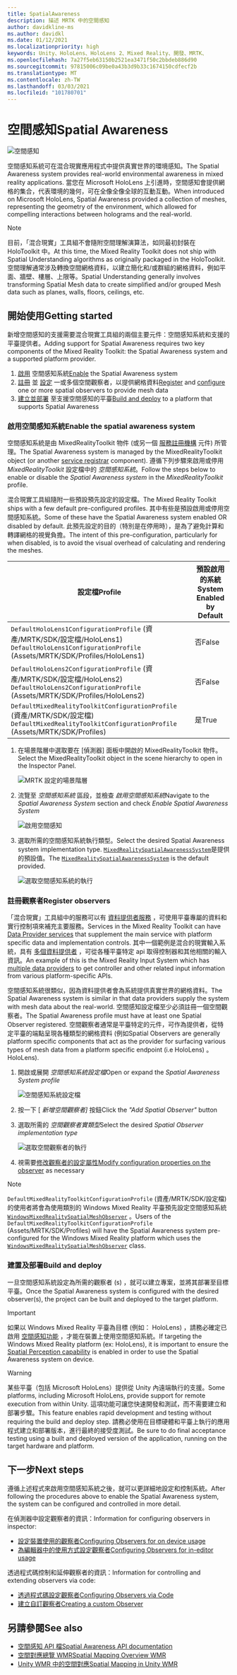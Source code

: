 ```yaml
---
title: SpatialAwareness
description: 描述 MRTK 中的空間感知
author: davidkline-ms
ms.author: davidkl
ms.date: 01/12/2021
ms.localizationpriority: high
keywords: Unity、HoloLens、HoloLens 2、Mixed Reality、開發、MRTK、
ms.openlocfilehash: 7a27f5eb63150b2521ea3471f50c2bbdeb886d90
ms.sourcegitcommit: 97815006c09be0a43b3d9b33c1674150cdfecf2b
ms.translationtype: MT
ms.contentlocale: zh-TW
ms.lasthandoff: 03/03/2021
ms.locfileid: "101780701"
---
```

# <a name="spatial-awareness"></a><span data-ttu-id="b1e4b-104">空間感知</span><span class="sxs-lookup"><span data-stu-id="b1e4b-104">Spatial Awareness</span></span>

![空間感知](../images/spatial-awareness/MRTK_SpatialAwareness_Main.png)

<span data-ttu-id="b1e4b-106">空間感知系統可在混合現實應用程式中提供真實世界的環境感知。</span><span class="sxs-lookup"><span data-stu-id="b1e4b-106">The Spatial Awareness system provides real-world environmental awareness in mixed reality applications.</span></span> <span data-ttu-id="b1e4b-107">當您在 Microsoft HoloLens 上引進時，空間感知會提供網格的集合，代表環境的幾何，可在全像全像全球的互動互動。</span><span class="sxs-lookup"><span data-stu-id="b1e4b-107">When introduced on Microsoft HoloLens, Spatial Awareness provided a collection of meshes, representing the geometry of the environment, which allowed for compelling interactions between holograms and the real-world.</span></span>

> [!NOTE]
> <span data-ttu-id="b1e4b-108">目前，「混合現實」工具組不會隨附空間理解演算法，如同最初封裝在 HoloToolkit 中。</span><span class="sxs-lookup"><span data-stu-id="b1e4b-108">At this time, the Mixed Reality Toolkit does not ship with Spatial Understanding algorithms as originally packaged in the HoloToolkit.</span></span> <span data-ttu-id="b1e4b-109">空間理解通常涉及轉換空間網格資料，以建立簡化和/或群組的網格資料，例如平面、牆壁、樓層、上限等。</span><span class="sxs-lookup"><span data-stu-id="b1e4b-109">Spatial Understanding generally involves transforming Spatial Mesh data to create simplified and/or grouped Mesh data such as planes, walls, floors, ceilings, etc.</span></span>

## <a name="getting-started"></a><span data-ttu-id="b1e4b-110">開始使用</span><span class="sxs-lookup"><span data-stu-id="b1e4b-110">Getting started</span></span>

<span data-ttu-id="b1e4b-111">新增空間感知的支援需要混合現實工具組的兩個主要元件：空間感知系統和支援的平臺提供者。</span><span class="sxs-lookup"><span data-stu-id="b1e4b-111">Adding support for Spatial Awareness requires two key components of the Mixed Reality Toolkit: the Spatial Awareness system and a supported platform provider.</span></span>

1. <span data-ttu-id="b1e4b-112">[啟用](#enable-the-spatial-awareness-system) 空間感知系統</span><span class="sxs-lookup"><span data-stu-id="b1e4b-112">[Enable](#enable-the-spatial-awareness-system) the Spatial Awareness system</span></span>
2. <span data-ttu-id="b1e4b-113">[註冊](#register-observers) 並 [設定](configuring-spatial-awareness-mesh-observer.md) 一或多個空間觀察者，以提供網格資料</span><span class="sxs-lookup"><span data-stu-id="b1e4b-113">[Register](#register-observers) and [configure](configuring-spatial-awareness-mesh-observer.md) one or more spatial observers to provide mesh data</span></span>
3. <span data-ttu-id="b1e4b-114">[建立並部署](#build-and-deploy) 至支援空間感知的平臺</span><span class="sxs-lookup"><span data-stu-id="b1e4b-114">[Build and deploy](#build-and-deploy) to a platform that supports Spatial Awareness</span></span>

### <a name="enable-the-spatial-awareness-system"></a><span data-ttu-id="b1e4b-115">啟用空間感知系統</span><span class="sxs-lookup"><span data-stu-id="b1e4b-115">Enable the spatial awareness system</span></span>

<span data-ttu-id="b1e4b-116">空間感知系統是由 MixedRealityToolkit 物件 (或另一個 [服務註冊機構](xref:Microsoft.MixedReality.Toolkit.IMixedRealityServiceRegistrar) 元件) 所管理。</span><span class="sxs-lookup"><span data-stu-id="b1e4b-116">The Spatial Awareness system is managed by the MixedRealityToolkit object (or another [service registrar](xref:Microsoft.MixedReality.Toolkit.IMixedRealityServiceRegistrar) component).</span></span> <span data-ttu-id="b1e4b-117">遵循下列步驟來啟用或停用 *MixedRealityToolkit* 設定檔中的 *空間感知系統*。</span><span class="sxs-lookup"><span data-stu-id="b1e4b-117">Follow the steps below to enable or disable the *Spatial Awareness system* in the *MixedRealityToolkit* profile.</span></span>

<span data-ttu-id="b1e4b-118">混合現實工具組隨附一些預設預先設定的設定檔。</span><span class="sxs-lookup"><span data-stu-id="b1e4b-118">The Mixed Reality Toolkit ships with a few default pre-configured profiles.</span></span> <span data-ttu-id="b1e4b-119">其中有些是預設啟用或停用空間感知系統。</span><span class="sxs-lookup"><span data-stu-id="b1e4b-119">Some of these have the Spatial Awareness system enabled OR disabled by default.</span></span> <span data-ttu-id="b1e4b-120">此預先設定的目的（特別是在停用時），是為了避免計算和轉譯網格的視覺負擔。</span><span class="sxs-lookup"><span data-stu-id="b1e4b-120">The intent of this pre-configuration, particularly for when disabled, is to avoid the visual overhead of calculating and rendering the meshes.</span></span>

| <span data-ttu-id="b1e4b-121">設定檔</span><span class="sxs-lookup"><span data-stu-id="b1e4b-121">Profile</span></span> | <span data-ttu-id="b1e4b-122">預設啟用的系統</span><span class="sxs-lookup"><span data-stu-id="b1e4b-122">System Enabled by Default</span></span> |
| --- | --- |
| <span data-ttu-id="b1e4b-123">`DefaultHoloLens1ConfigurationProfile` (資產/MRTK/SDK/設定檔/HoloLens1) </span><span class="sxs-lookup"><span data-stu-id="b1e4b-123">`DefaultHoloLens1ConfigurationProfile` (Assets/MRTK/SDK/Profiles/HoloLens1)</span></span> | <span data-ttu-id="b1e4b-124">否</span><span class="sxs-lookup"><span data-stu-id="b1e4b-124">False</span></span> |
| <span data-ttu-id="b1e4b-125">`DefaultHoloLens2ConfigurationProfile` (資產/MRTK/SDK/設定檔/HoloLens2) </span><span class="sxs-lookup"><span data-stu-id="b1e4b-125">`DefaultHoloLens2ConfigurationProfile` (Assets/MRTK/SDK/Profiles/HoloLens2)</span></span> | <span data-ttu-id="b1e4b-126">否</span><span class="sxs-lookup"><span data-stu-id="b1e4b-126">False</span></span> |
| <span data-ttu-id="b1e4b-127">`DefaultMixedRealityToolkitConfigurationProfile` (資產/MRTK/SDK/設定檔) </span><span class="sxs-lookup"><span data-stu-id="b1e4b-127">`DefaultMixedRealityToolkitConfigurationProfile` (Assets/MRTK/SDK/Profiles)</span></span> | <span data-ttu-id="b1e4b-128">是</span><span class="sxs-lookup"><span data-stu-id="b1e4b-128">True</span></span> |

1. <span data-ttu-id="b1e4b-129">在場景階層中選取要在 [偵測器] 面板中開啟的 MixedRealityToolkit 物件。</span><span class="sxs-lookup"><span data-stu-id="b1e4b-129">Select the MixedRealityToolkit object in the scene hierarchy to open in the Inspector Panel.</span></span>

    ![MRTK 設定的場景階層](../images/MRTK_ConfiguredHierarchy.png)

1. <span data-ttu-id="b1e4b-131">流覽至 *空間感知系統* 區段，並檢查 *啟用空間感知系統*</span><span class="sxs-lookup"><span data-stu-id="b1e4b-131">Navigate to the *Spatial Awareness System* section and check *Enable Spatial Awareness System*</span></span>

    ![啟用空間感知](../images/spatial-awareness/MRTKConfig_SpatialAwareness.png)

1. <span data-ttu-id="b1e4b-133">選取所需的空間感知系統執行類型。</span><span class="sxs-lookup"><span data-stu-id="b1e4b-133">Select the desired Spatial Awareness system implementation type.</span></span> <span data-ttu-id="b1e4b-134">[`MixedRealitySpatialAwarenessSystem`](xref:Microsoft.MixedReality.Toolkit.SpatialAwareness.MixedRealitySpatialAwarenessSystem)是提供的預設值。</span><span class="sxs-lookup"><span data-stu-id="b1e4b-134">The [`MixedRealitySpatialAwarenessSystem`](xref:Microsoft.MixedReality.Toolkit.SpatialAwareness.MixedRealitySpatialAwarenessSystem) is the default provided.</span></span>

    ![選取空間感知系統的執行](../images/spatial-awareness/SpatialAwarenessSelectSystemType.png)

### <a name="register-observers"></a><span data-ttu-id="b1e4b-136">註冊觀察者</span><span class="sxs-lookup"><span data-stu-id="b1e4b-136">Register observers</span></span>

<span data-ttu-id="b1e4b-137">「混合現實」工具組中的服務可以有 [資料提供者服務](../../architecture/systems-extensions-providers.md) ，可使用平臺專屬的資料和實行控制項來補充主要服務。</span><span class="sxs-lookup"><span data-stu-id="b1e4b-137">Services in the Mixed Reality Toolkit can have [Data Provider services](../../architecture/systems-extensions-providers.md) that supplement the main service with platform specific data and implementation controls.</span></span> <span data-ttu-id="b1e4b-138">其中一個範例是混合的現實輸入系統，具有 [多個資料提供者](../input/input-providers.md) ，可從各種平臺特定 api 取得控制器和其他相關的輸入資訊。</span><span class="sxs-lookup"><span data-stu-id="b1e4b-138">An example of this is the Mixed Reality Input System which has [multiple data providers](../input/input-providers.md) to get controller and other related input information from various platform-specific APIs.</span></span>

<span data-ttu-id="b1e4b-139">空間感知系統很類似，因為資料提供者會為系統提供真實世界的網格資料。</span><span class="sxs-lookup"><span data-stu-id="b1e4b-139">The Spatial Awareness system is similar in that data providers supply the system with mesh data about the real-world.</span></span> <span data-ttu-id="b1e4b-140">空間感知設定檔至少必須註冊一個空間觀察者。</span><span class="sxs-lookup"><span data-stu-id="b1e4b-140">The Spatial Awareness profile must have at least one Spatial Observer registered.</span></span> <span data-ttu-id="b1e4b-141">空間觀察者通常是平臺特定的元件，可作為提供者，從特定平臺的端點呈現各種類型的網格資料 (例如</span><span class="sxs-lookup"><span data-stu-id="b1e4b-141">Spatial Observers are generally platform specific components that act as the provider for surfacing various types of mesh data from a platform specific endpoint (i.e</span></span> <span data-ttu-id="b1e4b-142">HoloLens) 。</span><span class="sxs-lookup"><span data-stu-id="b1e4b-142">HoloLens).</span></span>

1. <span data-ttu-id="b1e4b-143">開啟或展開 *空間感知系統設定檔*</span><span class="sxs-lookup"><span data-stu-id="b1e4b-143">Open or expand the *Spatial Awareness System profile*</span></span>

    ![空間感知系統設定檔](../images/spatial-awareness/SpatialAwarenessProfile.png)

1. <span data-ttu-id="b1e4b-145">按一下 [ *新增空間觀察者]* 按鈕</span><span class="sxs-lookup"><span data-stu-id="b1e4b-145">Click the *"Add Spatial Observer"* button</span></span>
1. <span data-ttu-id="b1e4b-146">選取所需的 *空間觀察者實類型*</span><span class="sxs-lookup"><span data-stu-id="b1e4b-146">Select the desired *Spatial Observer implementation type*</span></span>

    ![選取空間觀察者的執行](../images/spatial-awareness/SpatialAwarenessSelectObserver.png)

1. <span data-ttu-id="b1e4b-148">視需要[修改觀察者的設定屬性](configuring-spatial-awareness-mesh-observer.md)</span><span class="sxs-lookup"><span data-stu-id="b1e4b-148">[Modify configuration properties on the observer](configuring-spatial-awareness-mesh-observer.md) as necessary</span></span>

> [!NOTE]
> <span data-ttu-id="b1e4b-149">`DefaultMixedRealityToolkitConfigurationProfile` (資產/MRTK/SDK/設定檔) 的使用者將會為使用類別的 Windows Mixed Reality 平臺預先設定空間感知系統 [`WindowsMixedRealitySpatialMeshObserver`](xref:Microsoft.MixedReality.Toolkit.WindowsMixedReality.SpatialAwareness.WindowsMixedRealitySpatialMeshObserver) 。</span><span class="sxs-lookup"><span data-stu-id="b1e4b-149">Users of the `DefaultMixedRealityToolkitConfigurationProfile` (Assets/MRTK/SDK/Profiles) will have the Spatial Awareness system pre-configured for the Windows Mixed Reality platform which uses the [`WindowsMixedRealitySpatialMeshObserver`](xref:Microsoft.MixedReality.Toolkit.WindowsMixedReality.SpatialAwareness.WindowsMixedRealitySpatialMeshObserver) class.</span></span>

### <a name="build-and-deploy"></a><span data-ttu-id="b1e4b-150">建置及部署</span><span class="sxs-lookup"><span data-stu-id="b1e4b-150">Build and deploy</span></span>

<span data-ttu-id="b1e4b-151">一旦空間感知系統設定為所需的觀察者 (s) ，就可以建立專案，並將其部署至目標平臺。</span><span class="sxs-lookup"><span data-stu-id="b1e4b-151">Once the Spatial Awareness system is configured with the desired observer(s), the project can be built and deployed to the target platform.</span></span>

> [!IMPORTANT]
> <span data-ttu-id="b1e4b-152">如果以 Windows Mixed Reality 平臺為目標 (例如： HoloLens) ，請務必確定已啟用 [空間感知功能](https://docs.microsoft.com/windows/mixed-reality/spatial-mapping-in-unity) ，才能在裝置上使用空間感知系統。</span><span class="sxs-lookup"><span data-stu-id="b1e4b-152">If targeting the Windows Mixed Reality platform (ex: HoloLens), it is important to ensure the [Spatial Perception capability](https://docs.microsoft.com/windows/mixed-reality/spatial-mapping-in-unity) is enabled in order to use the Spatial Awareness system on device.</span></span>

> [!WARNING]
> <span data-ttu-id="b1e4b-153">某些平臺（包括 Microsoft HoloLens）提供從 Unity 內遠端執行的支援。</span><span class="sxs-lookup"><span data-stu-id="b1e4b-153">Some platforms, including Microsoft HoloLens, provide support for remote execution from within Unity.</span></span> <span data-ttu-id="b1e4b-154">這項功能可讓您快速開發和測試，而不需要建立和部署步驟。</span><span class="sxs-lookup"><span data-stu-id="b1e4b-154">This feature enables rapid development and testing without requiring the build and deploy step.</span></span> <span data-ttu-id="b1e4b-155">請務必使用在目標硬體和平臺上執行的應用程式建立和部署版本，進行最終的接受度測試。</span><span class="sxs-lookup"><span data-stu-id="b1e4b-155">Be sure to do final acceptance testing using a built and deployed version of the application, running on the target hardware and platform.</span></span>

## <a name="next-steps"></a><span data-ttu-id="b1e4b-156">下一步</span><span class="sxs-lookup"><span data-stu-id="b1e4b-156">Next steps</span></span>

<span data-ttu-id="b1e4b-157">遵循上述程式來啟用空間感知系統之後，就可以更詳細地設定和控制系統。</span><span class="sxs-lookup"><span data-stu-id="b1e4b-157">After following the procedures above to enable the Spatial Awareness system, the system can be configured and controlled in more detail.</span></span>

<span data-ttu-id="b1e4b-158">在偵測器中設定觀察者的資訊：</span><span class="sxs-lookup"><span data-stu-id="b1e4b-158">Information for configuring observers in inspector:</span></span>

- [<span data-ttu-id="b1e4b-159">設定裝置使用的觀察者</span><span class="sxs-lookup"><span data-stu-id="b1e4b-159">Configuring Observers for on device usage</span></span>](configuring-spatial-awareness-mesh-observer.md)
- [<span data-ttu-id="b1e4b-160">為編輯器中的使用方式設定觀察者</span><span class="sxs-lookup"><span data-stu-id="b1e4b-160">Configuring Observers for in-editor usage</span></span>](spatial-object-mesh-observer.md)

<span data-ttu-id="b1e4b-161">透過程式碼控制和延伸觀察者的資訊：</span><span class="sxs-lookup"><span data-stu-id="b1e4b-161">Information for controlling and extending observers via code:</span></span>

- [<span data-ttu-id="b1e4b-162">透過程式碼設定觀察者</span><span class="sxs-lookup"><span data-stu-id="b1e4b-162">Configuring Observers via Code</span></span>](usage-guide.md)
- [<span data-ttu-id="b1e4b-163">建立自訂觀察者</span><span class="sxs-lookup"><span data-stu-id="b1e4b-163">Creating a custom Observer</span></span>](create-data-provider.md)

## <a name="see-also"></a><span data-ttu-id="b1e4b-164">另請參閱</span><span class="sxs-lookup"><span data-stu-id="b1e4b-164">See also</span></span>

- [<span data-ttu-id="b1e4b-165">空間感知 API 檔</span><span class="sxs-lookup"><span data-stu-id="b1e4b-165">Spatial Awareness API documentation</span></span>](xref:Microsoft.MixedReality.Toolkit.SpatialAwareness)
- [<span data-ttu-id="b1e4b-166">空間對應總覽 WMR</span><span class="sxs-lookup"><span data-stu-id="b1e4b-166">Spatial Mapping Overview WMR</span></span>](https://docs.microsoft.com/windows/mixed-reality/spatial-mapping)
- [<span data-ttu-id="b1e4b-167">Unity WMR 中的空間對應</span><span class="sxs-lookup"><span data-stu-id="b1e4b-167">Spatial Mapping in Unity WMR</span></span>](https://docs.microsoft.com/windows/mixed-reality/spatial-mapping-in-unity)

